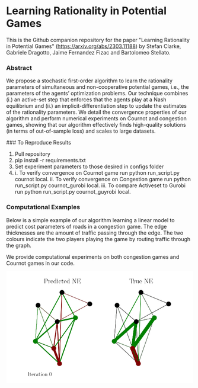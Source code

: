 # Learning Rationality in Potential Games

This is the Github companion repository for the paper "Learning Rationality in Potential Games" (https://arxiv.org/abs/2303.11188) by Stefan Clarke, Gabriele Dragotto, Jaime Fernandez Fizac and Bartolomeo Stellato.

### Abstract
We propose a stochastic first-order algorithm to learn the rationality parameters of
simultaneous and non-cooperative potential games, i.e., the parameters of the agents’
optimization problems. Our technique combines (i.) an active-set step that enforces
that the agents play at a Nash equilibrium and (ii.) an implicit-differentiation step to
update the estimates of the rationality parameters. We detail the convergence properties of our algorithm and perform numerical experiments on Cournot and congestion
games, showing that our algorithm effectively finds high-quality solutions (in terms of
out-of-sample loss) and scales to large datasets.

### To Reproduce Results
1. Pull repository
2. pip install -r requirements.txt
3. Set experiment parameters to those desired in configs folder
4. i. To verify convergence on Cournot game run python run_script.py cournot local.
   ii. To verify convergence on Congestion game run python run_script.py cournot_gurobi local.
   iii. To compare Activeset to Gurobi run python run_script.py cournot_guyrobi local.

### Computational Examples
Below is a simple example of our algorithm learning a linear model to predict cost parameters of roads in a congestion game. The edge thicknesses are the 
amount of traffic passing through the edge. The two colours indicate the two players playing the game by routing traffic through the graph.

We provide computational experiments on both congestion games and Cournot games in our code.

![size=0.5](https://github.com/stellatogrp/learning_rationality_in_potential_games/blob/master/animations/anmimation.gif)

